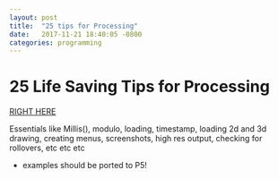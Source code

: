 ```yaml
---
layout: post
title:  "25 tips for Processing"
date:   2017-11-21 18:40:05 -0800
categories: programming
---
```


# 25 Life Saving Tips for Processing

[RIGHT HERE](https://amnonp5.wordpress.com/2012/01/28/25-life-saving-tips-for-processing/)

Essentials like Millis(), modulo, loading, timestamp, loading 2d and 3d drawing, creating menus, screenshots, high res output, checking for rollovers, etc etc etc
* examples should be ported to P5!
